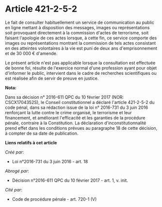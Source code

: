 # Article 421-2-5-2

Le  fait de consulter habituellement un service de communication au public  en ligne mettant à disposition des messages,
images ou représentations  soit provoquant directement à la commission d'actes de terrorisme, soit  faisant l'apologie de ces
actes lorsque, à cette fin, ce service  comporte des images ou représentations montrant la commission de tels  actes
consistant en des atteintes volontaires à la vie est puni de deux  ans d'emprisonnement et de 30 000 € d'amende. 

Le  présent article n'est pas applicable lorsque la consultation est  effectuée de bonne foi, résulte de l'exercice normal
d'une profession  ayant pour objet d'informer le public, intervient dans le cadre de  recherches scientifiques ou est
réalisée afin de servir de preuve en  justice.

**Nota:**

Dans sa décision n° 2016-611 QPC du 10 février 2017 (NOR: CSCX1704352S), le Conseil constitutionnel a déclaré l'article
421-2-5-2 du code pénal, dans sa rédaction issue de la loi n° 2016-731 du 3 juin 2016 renforçant la lutte contre le crime
organisé, le terrorisme et leur financement, et améliorant l'efficacité et les garanties de la procédure pénale, contraire à
la Constitution. La déclaration d'inconstitutionnalité prend effet dans les conditions prévues au paragraphe 18 de cette
décision, à compter de sa date de publication.

**Liens relatifs à cet article**

_Créé par_:

  - Loi n°2016-731 du 3 juin 2016 - art. 18

_Abrogé par_:

  - Décision n°2016-611 QPC du 10 février 2017 - art. 1, v. init.

_Cité par_:

  - Code de procédure pénale - art. 720-1 (V)
